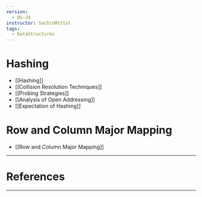 ```yaml
---
version:
  - DS-24
instructor: SachinMittal
tags:
  - DataStructures
---
```



# Hashing
- [[Hashing]]
- [[Collision Resolution Techniques]]
- [[Probing Strategies]]
- [[Analysis of Open Addressing]]
- [[Expectation of Hashing]]

# Row and Column Major Mapping
- [[Row and Column Major Mapping]]

---

# References


---
